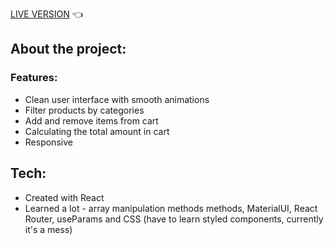 <a href="https://davide-betlej.github.io/nvidia-shop/">LIVE VERSION</a> 👈

<h2>About the project:</h2>
<h3>Features:</h3>
<ul>
  <li>Clean user interface with smooth animations</li>
  <li>Filter products by categories</li>
  <li>Add and remove items from cart</li>
  <li>Calculating the total amount in cart</li>
  <li>Responsive</li>
</ul>
<h2>Tech:</h2>
<ul>
  <li>Created with React</li>
  <li>Learned a lot - array manipulation methods methods, MaterialUI, React Router, useParams and CSS (have to learn styled components, currently it's a mess)</li>
</ul>
